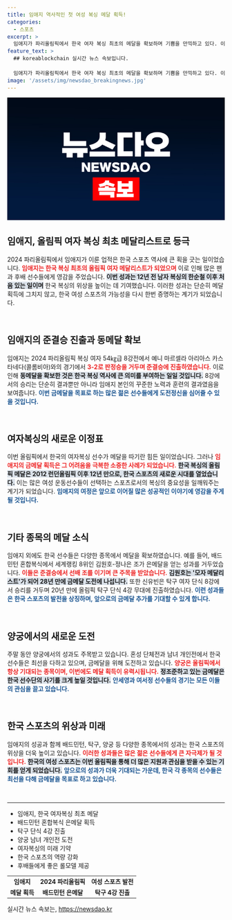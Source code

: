 ```yaml
---
title: 임애지 역사적인 첫 여성 복싱 메달 획득!
categories:
  - 스포츠
excerpt: >
  임애지가 파리올림픽에서 한국 여자 복싱 최초의 메달을 확보하며 기쁨을 만끽하고 있다. 이번 주말, 남녀 양궁과 배드민턴 등에서 추가 금메달이 기대된다!
feature_text: >
  ## koreablockchain 실시간 뉴스 속보입니다.

  임애지가 파리올림픽에서 한국 여자 복싱 최초의 메달을 확보하며 기쁨을 만끽하고 있다. 이번 주말, 남녀 양궁과 배드민턴 등에서 추가 금메달이 기대된다!
image: '/assets/img/newsdao_breakingnews.jpg'
---
```


<p><img src="/assets/img/newsdao_breakingnews.jpg" alt="koreablockchain 속보" /></p>

<h2 data-ke-size="size26">임애지, 올림픽 여자 복싱 최초 메달리스트로 등극</h2>

<p data-ke-size="size16">2024 파리올림픽에서 임애지가 이룬 업적은 한국 스포츠 역사에 큰 획을 긋는 일이었습니다. <b><span style="color: #ee2323;">임애지는 한국 복싱 최초의 올림픽 여자 메달리스트가 되었으며</span></b> 이로 인해 많은 팬과 후배 선수들에게 영감을 주었습니다. <b><span style="background-color: #21538527;">이번 성과는 12년 전 남자 복싱의 한순철 이후 처음 있는 일이며</span></b> 한국 복싱의 위상을 높이는 데 기여했습니다. 이러한 성과는 단순히 메달 획득에 그치지 않고, 한국 여성 스포츠의 가능성을 다시 한번 증명하는 계기가 되었습니다.</p>

<p data-ke-size="size16">&nbsp;</p>

<h2 data-ke-size="size26">임애지의 준결승 진출과 동메달 확보</h2>

<p data-ke-size="size16">임애지는 2024 파리올림픽 복싱 여자 54㎏급 8강전에서 예니 마르셀라 아리아스 카스타네다(콜롬비아)와의 경기에서 <b><span style="color: #ee2323;">3-2로 판정승을 거두며 준결승에 진출하였습니다.</span></b> 이로 인해 <b><span style="background-color: #21538527;">동메달을 확보한 것은 한국 복싱 역사에 큰 의미를 부여하는 일일 것입니다.</span></b> 8강에서의 승리는 단순히 결과뿐만 아니라 임애지 본인의 꾸준한 노력과 훈련의 결과였음을 보여줍니다. <b><span style="color: #1a5490;">이번 금메달을 목표로 하는 많은 젊은 선수들에게 도전정신을 심어줄 수 있을 것입니다.</span></b></p>

<p data-ke-size="size16">&nbsp;</p>

<h2 data-ke-size="size26">여자복싱의 새로운 이정표</h2>

<p data-ke-size="size16">이번 올림픽에서 한국의 여자복싱 선수가 메달을 따기란 힘든 일이었습니다. 그러나 <b><span style="color: #ee2323;">임애지의 금메달 획득은 그 어려움을 극복한 소중한 사례가 되었습니다.</span></b> <b><span style="background-color: #21538527;">한국 복싱의 올림픽 메달은 2012 런던올림픽 이후 12년 만으로, 한국 스포츠의 새로운 시대를 열었습니다.</span></b> 이는 많은 여성 운동선수들이 선택하는 스포츠로서의 복싱의 중요성을 일깨워주는 계기가 되었습니다. <b><span style="color: #1a5490;">임애지의 여정은 앞으로 이어질 많은 성공적인 이야기에 영감을 주게 될 것입니다.</span></b></p>

<p data-ke-size="size16">&nbsp;</p>

<h2 data-ke-size="size26">기타 종목의 메달 소식</h2>

<p data-ke-size="size16">임애지 외에도 한국 선수들은 다양한 종목에서 메달을 확보하였습니다. 예를 들어, 배드민턴 혼합복식에서 세계랭킹 8위인 김원호-정나은 조가 은메달을 얻는 성과를 거두었습니다. <b><span style="color: #ee2323;">이들은 준결승에서 선배 조를 이기며 큰 주목을 받았습니다.</span></b> <b><span style="background-color: #21538527;">김원호는 '모자 메달리스트'가 되어 28년 만에 금메달 도전에 나섭니다.</span></b> 또한 신유빈은 탁구 여자 단식 8강에서 승리를 거두며 20년 만에 올림픽 탁구 단식 4강 무대에 진출하였습니다. <b><span style="color: #1a5490;">이런 성과들은 한국 스포츠의 발전을 상징하며, 앞으로의 금메달 추가를 기대할 수 있게 합니다.</span></b></p>

<p data-ke-size="size16">&nbsp;</p>

<h2 data-ke-size="size26">양궁에서의 새로운 도전</h2>

<p data-ke-size="size16">주말 동안 양궁에서의 성과도 주목받고 있습니다. 혼성 단체전과 남녀 개인전에서 한국 선수들은 최선을 다하고 있으며, 금메달을 위해 도전하고 있습니다. <b><span style="color: #ee2323;">양궁은 올림픽에서 항상 기대되는 종목이며, 이번에도 메달 획득이 유력시됩니다.</span></b> <b><span style="background-color: #21538527;">정조준하고 있는 금메달은 한국 선수단의 사기를 크게 높일 것입니다.</span></b> <b><span style="color: #1a5490;">안세영과 여서정 선수들의 경기는 모든 이들의 관심을 끌고 있습니다.</span></b></p>

<p data-ke-size="size16">&nbsp;</p>

<h2 data-ke-size="size26">한국 스포츠의 위상과 미래</h2>

<p data-ke-size="size16">임애지의 성공과 함께 배드민턴, 탁구, 양궁 등 다양한 종목에서의 성과는 한국 스포츠의 위상을 더욱 높이고 있습니다. <b><span style="color: #ee2323;">이러한 성과들은 많은 젊은 선수들에게 큰 자극제가 될 것입니다.</span></b> <b><span style="background-color: #21538527;">한국의 여성 스포츠는 이번 올림픽을 통해 더 많은 지원과 관심을 받을 수 있는 기회를 얻게 되었습니다.</span></b> <b><span style="color: #1a5490;">앞으로의 성과가 더욱 기대되는 가운데, 한국 각 종목의 선수들은 최선을 다해 금메달을 목표로 하고 있습니다.</span></b></p>

<p data-ke-size="size16">&nbsp;</p>

<hr>

<ul>
<li>임애지, 한국 여자복싱 최초 메달</li>
<li>배드민턴 혼합복식 은메달 획득</li>
<li>탁구 단식 4강 진출</li>
<li>양궁 남녀 개인전 도전</li>
<li>여자복싱의 미래 기약</li>
<li>한국 스포츠의 역량 강화</li>
<li>후배들에게 좋은 롤모델 제공</li>
</ul>

<table style="width: 100%; border-collapse: collapse;">
<tr>
<td style="text-align: center; height: 17px;"><b>임애지</b></td>
<td style="text-align: center; height: 17px;"><b>2024 파리올림픽</b></td>
<td style="text-align: center; height: 17px;"><b>여성 스포츠 발전</b></td>
</tr>
<tr>
<td style="text-align: center; height: 17px;"><b>메달 획득</b></td>
<td style="text-align: center; height: 17px;"><b>배드민턴 은메달</b></td>
<td style="text-align: center; height: 17px;"><b>탁구 4강 진출</b></td>
</tr>
</table>
실시간 뉴스 속보는, <a href="https://newsdao.kr" rel="dofollow">https://newsdao.kr</a>



